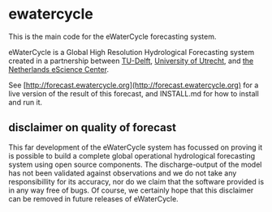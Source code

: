 # ewatercycle

This is the main code for the eWaterCycle forecasting system.

eWaterCycle is a Global High Resolution Hydrological Forecasting system created in a partnership between [TU-Delft](http://wrm.tudelft.nl/en), [University of Utrecht](http://www.uu.nl/node/499/research/earth-surface-hydrology), and [the Netherlands eScience Center](https://www.esciencecenter.nl/).

See [http://forecast.ewatercycle.org](http://forecast.ewatercycle.org) for a live version of the result of this forecast, and INSTALL.md for how to install and run it.

## disclaimer on quality of forecast
This far development of the eWaterCycle system has focussed on proving it is possible to build a complete global operational hydrological forecasting system using open source components. The discharge-output of the model has not been validated against observations and we do not take any responsibillity for its accuracy, nor do we claim that the software provided is in any way free of bugs. Of course, we certainly hope that this disclaimer can be removed in future releases of eWaterCycle.